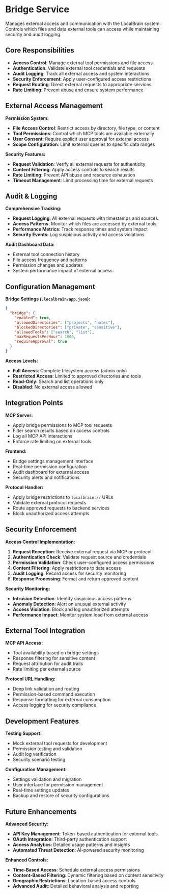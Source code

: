 # Bridge Service

Manages external access and communication with the LocalBrain system. Controls which files and data external tools can access while maintaining security and audit logging.

## Core Responsibilities

- **Access Control**: Manage external tool permissions and file access
- **Authentication**: Validate external tool credentials and requests
- **Audit Logging**: Track all external access and system interactions
- **Security Enforcement**: Apply user-configured access restrictions
- **Request Routing**: Direct external requests to appropriate services
- **Rate Limiting**: Prevent abuse and ensure system performance

## External Access Management

**Permission System:**
- **File Access Control**: Restrict access by directory, file type, or content
- **Tool Permissions**: Control which MCP tools are available externally
- **User Consent**: Require explicit user approval for external access
- **Scope Configuration**: Limit external queries to specific data ranges

**Security Features:**
- **Request Validation**: Verify all external requests for authenticity
- **Content Filtering**: Apply access controls to search results
- **Rate Limiting**: Prevent API abuse and resource exhaustion
- **Timeout Management**: Limit processing time for external requests

## Audit & Logging

**Comprehensive Tracking:**
- **Request Logging**: All external requests with timestamps and sources
- **Access Patterns**: Monitor which files are accessed by external tools
- **Performance Metrics**: Track response times and system impact
- **Security Events**: Log suspicious activity and access violations

**Audit Dashboard Data:**
- External tool connection history
- File access frequency and patterns
- Permission changes and updates
- System performance impact of external access

## Configuration Management

**Bridge Settings (`.localbrain/app.json`):**
```json
{
  "bridge": {
    "enabled": true,
    "allowedDirectories": ["projects", "notes"],
    "blockedDirectories": ["private", "sensitive"],
    "allowedTools": ["search", "list"],
    "maxRequestsPerHour": 1000,
    "requireApproval": true
  }
}
```

**Access Levels:**
- **Full Access**: Complete filesystem access (admin only)
- **Restricted Access**: Limited to approved directories and tools
- **Read-Only**: Search and list operations only
- **Disabled**: No external access allowed

## Integration Points

**MCP Server:**
- Apply bridge permissions to MCP tool requests
- Filter search results based on access controls
- Log all MCP API interactions
- Enforce rate limiting on external tools

**Frontend:**
- Bridge settings management interface
- Real-time permission configuration
- Audit dashboard for external access
- Security alerts and notifications

**Protocol Handler:**
- Apply bridge restrictions to `localbrain://` URLs
- Validate external protocol requests
- Route approved requests to backend services
- Block unauthorized access attempts

## Security Enforcement

**Access Control Implementation:**
1. **Request Reception**: Receive external request via MCP or protocol
2. **Authentication Check**: Validate request source and credentials
3. **Permission Validation**: Check user-configured access permissions
4. **Content Filtering**: Apply restrictions to data access
5. **Audit Logging**: Record access for security monitoring
6. **Response Processing**: Format and return approved content

**Security Monitoring:**
- **Intrusion Detection**: Identify suspicious access patterns
- **Anomaly Detection**: Alert on unusual external activity
- **Access Violation**: Block and log unauthorized attempts
- **Performance Impact**: Monitor system load from external access

## External Tool Integration

**MCP API Access:**
- Tool availability based on bridge settings
- Response filtering for sensitive content
- Request attribution for audit trails
- Rate limiting per external source

**Protocol URL Handling:**
- Deep link validation and routing
- Permission-based command execution
- Response formatting for external consumption
- Access logging for security compliance

## Development Features

**Testing Support:**
- Mock external tool requests for development
- Permission testing and validation
- Audit log verification
- Security scenario testing

**Configuration Management:**
- Settings validation and migration
- User interface for permission management
- Real-time settings updates
- Backup and restore of security configurations

## Future Enhancements

**Advanced Security:**
- **API Key Management**: Token-based authentication for external tools
- **OAuth Integration**: Third-party authentication support
- **Access Analytics**: Detailed usage patterns and insights
- **Automated Threat Detection**: AI-powered security monitoring

**Enhanced Controls:**
- **Time-Based Access**: Schedule external access permissions
- **Content-Based Filtering**: Dynamic filtering based on content sensitivity
- **Geographic Restrictions**: Location-based access controls
- **Advanced Audit**: Detailed behavioral analysis and reporting

